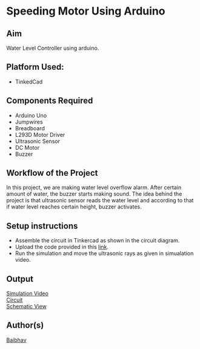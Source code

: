 # Speeding Motor Using Arduino


## Aim

Water Level Controller using arduino.

## Platform Used:
- TinkedCad

## Components Required

- Arduino Uno
- Jumpwires
- Breadboard
- L293D Motor Driver
- Ultrasonic Sensor
- DC Motor
- Buzzer


## Workflow of the Project

In this project, we are making water level overflow alarm. After certain amount of water, the buzzer starts making sound. The idea behind the project is that ultrasonic sensor reads the water level and according to that if water level reaches certain height, buzzer activates.

## Setup instructions

- Assemble the circuit in Tinkercad as shown in the circuit diagram.
- Upload the code provided in this [link](https://github.com/baibhav3211/IoT-Spot/blob/main/Arduino/Speeding%20Motor%20Using%20Arduino/speeding_motor_using_arduino1.ino).
- Run the simulation and move the ultrasonic rays as given in simualation video.


## Output

[Simulation Video](https://github.com/baibhav3211/IoT-Spot/blob/main/Arduino/Speeding%20Motor%20Using%20Arduino/Images/Simulation%20video.mp4)
<br>
[Circuit](https://github.com/baibhav3211/IoT-Spot/blob/main/Arduino/Speeding%20Motor%20Using%20Arduino/Images/Circuit%20Diagram.png)
<br>
[Schematic View](https://github.com/baibhav3211/IoT-Spot/blob/main/Arduino/Speeding%20Motor%20Using%20Arduino/Images/Schematic%20view.png)
<br>


## Author(s)

[Baibhav](https://www.linkedin.com/in/baibhav-90211a197/)

